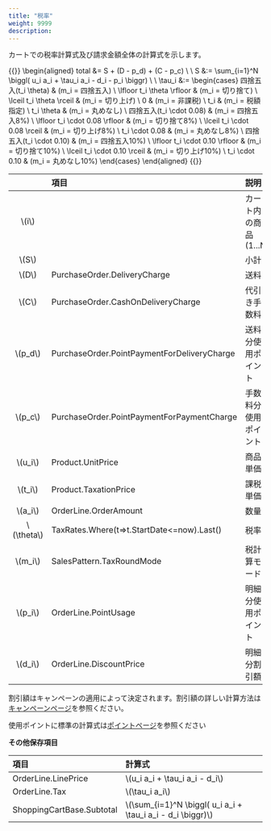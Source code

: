 ```yaml
---
title: "税率"
weight: 9999
description: 
---
```


カートでの税率計算式及び請求金額全体の計算式を示します。

{{<katex>}}
\begin{aligned}
total &= S + (D - p_d) + (C - p_c) \\ \\
S &:= \sum_{i=1}^N \biggl( u_i a_i + \tau_i a_i - d_i - p_i \biggr) \\ \\
\tau_i &:= \begin{cases}
    四捨五入(t_i \theta) & (m_i = 四捨五入) \\
    \lfloor t_i \theta \rfloor & (m_i = 切り捨て) \\
    \lceil t_i \theta \rceil & (m_i = 切り上げ) \\
    0 & (m_i = 非課税) \\
    t_i & (m_i = 税額指定) \\
    t_i \theta & (m_i = 丸めなし) \\
    四捨五入(t_i \cdot 0.08) & (m_i = 四捨五入8\%) \\
    \lfloor t_i \cdot 0.08 \rfloor & (m_i = 切り捨て8\%) \\
    \lceil t_i \cdot 0.08 \rceil & (m_i = 切り上げ8\%) \\
    t_i \cdot 0.08 & (m_i = 丸めなし8\%) \\
    四捨五入(t_i \cdot 0.10) & (m_i = 四捨五入10\%) \\
    \lfloor t_i \cdot 0.10 \rfloor & (m_i = 切り捨て10\%) \\
    \lceil t_i \cdot 0.10 \rceil & (m_i = 切り上げ10\%) \\
    t_i \cdot 0.10 & (m_i = 丸めなし10\%) 
\end{cases} 
\end{aligned} 
{{</katex>}}

|              |                    項目                     |          説明           |
| :----------: | :------------------------------------------ | :---------------------- |
|   \\(i\\)    |                                             | カート内の商品  (1...N) |
|   \\(S\\)    |                                             | 小計                    |
|   \\(D\\)    | PurchaseOrder.DeliveryCharge                | 送料                    |
|   \\(C\\)    | PurchaseOrder.CashOnDeliveryCharge          | 代引き手数料            |
|  \\(p_d\\)   | PurchaseOrder.PointPaymentForDeliveryCharge | 送料分使用ポイント      |
|  \\(p_c\\)   | PurchaseOrder.PointPaymentForPaymentCharge  | 手数料分使用ポイント    |
|  \\(u_i\\)   | Product.UnitPrice                           | 商品単価                |
|  \\(t_i\\)   | Product.TaxationPrice                       | 課税単価                |
|  \\(a_i\\)   | OrderLine.OrderAmount                       | 数量                    |
| \\(\theta\\) | TaxRates.Where(t=>t.StartDate<=now).Last()  | 税率                    |
|  \\(m_i\\)   | SalesPattern.TaxRoundMode                   | 税計算モード            |
|  \\(p_i\\)   | OrderLine.PointUsage                        | 明細分使用ポイント      |
|  \\(d_i\\)   | OrderLine.DiscountPrice                     | 明細分割引額            |

割引額はキャンペーンの適用によって決定されます。割引額の詳しい計算方法は[キャンペーンページ](../campaign/)を参照ください。

使用ポイントに標準の計算式は[ポイントページ](../point/)を参照ください

**その他保存項目**

|           項目            |                            計算式                             |
| :------------------------ | :------------------------------------------------------------ |
| OrderLine.LinePrice       | \\(u_i a_i + \tau_i a_i - d_i\\)                              |
| OrderLine.Tax             | \\(\tau_i a_i\\)                                              |
| ShoppingCartBase.Subtotal | \\(\sum_{i=1}^N \biggl( u_i a_i + \tau_i a_i - d_i \biggr)\\) |
